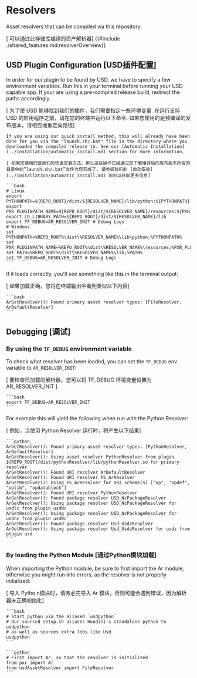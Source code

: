 # Resolvers
Asset resolvers that can be compiled via this repository:

[ 可以通过此存储库编译的资产解析器]
{{#include ./shared_features.md:resolverOverview}}

## USD Plugin Configuration [USD插件配置]
In order for our plugin to be found by USD, we have to specify a few environment variables.
Run this in your terminal before running your USD capable app. If your are using a pre-compiled release build, redirect the paths accordingly.

[ 为了使 USD 能够找到我们的插件，我们需要指定一些环境变量. 在运行支持 USD 的应用程序之前，请在您的终端中运行以下命令. 如果您使用的是预编译的发布版本，请相应地重定向路径]

~~~admonish tip
If you are using our quick install method, this will already have been done for you via the "launch.sh/.bat" file in the directory where you downloaded the compiled release to. See our [Automatic Installation](../installation/automatic_install.md) section for more information.

[ 如果您使用的是我们的快速安装方法，那么这些操作已经通过您下载编译后的发布版本所在的目录中的“launch.sh/.bat”文件为您完成了. 请参阅我们的 [自动安装](../installation/automatic_install.md) 部分以获取更多信息]
~~~

~~~admonish info title=""
```bash
# Linux
export PYTHONPATH=${REPO_ROOT}/dist/${RESOLVER_NAME}/lib/python:${PYTHONPATH}
export PXR_PLUGINPATH_NAME=${REPO_ROOT}/dist/${RESOLVER_NAME}/resources:${PXR_PLUGINPATH_NAME}
export LD_LIBRARY_PATH=${REPO_ROOT}/dist/${RESOLVER_NAME}/lib
export TF_DEBUG=AR_RESOLVER_INIT # Debug Logs
# Windows
set PYTHONPATH=%REPO_ROOT%\dist\%RESOLVER_NAME%\lib\python;%PYTHONPATH%
set PXR_PLUGINPATH_NAME=%REPO_ROOT%\dist\%RESOLVER_NAME%\resources;%PXR_PLUGINPATH_NAME%
set PATH=%REPO_ROOT%\dist\%RESOLVER_NAME%\lib;%PATH%
set TF_DEBUG=AR_RESOLVER_INIT # Debug Logs
```
~~~

If it loads correctly, you'll see something like this in the terminal output:

[ 如果加载正确，您将在终端输出中看到类似以下内容]
~~~admonish info title=""
```bash
ArGetResolver(): Found primary asset resolver types: [FileResolver, ArDefaultResolver]
```
~~~

## Debugging [调试]
### By using the `TF_DEBUG` environment variable
To check what resolver has been loaded, you can set the `TF_DEBUG` env variable to `AR_RESOLVER_INIT`:

[ 要检查已加载的解析器，您可以将 TF_DEBUG 环境变量设置为 AR_RESOLVER_INIT ]
~~~admonish info title=""
```bash
export TF_DEBUG=AR_RESOLVER_INIT
```
~~~
For example this will yield the following when run with the Python Resolver:

[ 例如，当使用 Python Resolver 运行时，将产生以下结果]
~~~admonish info title=""
```python
ArGetResolver(): Found primary asset resolver types: [PythonResolver, ArDefaultResolver]
ArGetResolver(): Using asset resolver PythonResolver from plugin ${REPO_ROOT}/dist/pythonResolver/lib/pythonResolver.so for primary resolver
ArGetResolver(): Found URI resolver ArDefaultResolver
ArGetResolver(): Found URI resolver FS_ArResolver
ArGetResolver(): Using FS_ArResolver for URI scheme(s) ["op", "opdef", "oplib", "opdatablock"]
ArGetResolver(): Found URI resolver PythonResolver
ArGetResolver(): Found package resolver USD_NcPackageResolver
ArGetResolver(): Using package resolver USD_NcPackageResolver for usdlc from plugin usdNc
ArGetResolver(): Using package resolver USD_NcPackageResolver for usdnc from plugin usdNc
ArGetResolver(): Found package resolver Usd_UsdzResolver
ArGetResolver(): Using package resolver Usd_UsdzResolver for usdz from plugin usd
```
~~~

### By loading the Python Module [通过Python模块加载]
When importing the Python module, be sure to first import the Ar module, otherwise you might run into errors, as the resolver is not properly initialized:

[ 导入 Pytho n模块时，请务必先导入 Ar 模块，否则可能会遇到错误，因为解析器未正确初始化]
~~~admonish info title=""
```bash
# Start python via the aliased `usdpython`
# Our sourced setup.sh aliases Houdini's standalone python to usdpython
# as well as sources extra libs like Usd
usdpython
```
~~~
~~~admonish info title=""
```python
# First import Ar, so that the resolver is initialized
from pxr import Ar
from usdAssetResolver import FileResolver
```
~~~